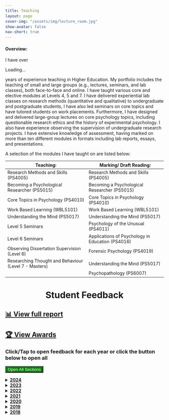 ```yaml
---
title: Teaching
layout: page
cover-img: "/assets/img/lecture_room.jpg"
show-avatar: false
nav-short: true
---
```

<script src="{{ site.baseurl }}/assets/js/expandcollapse.js" type="text/javascript"></script>

<script>
// Calculate the number of years since 2017
const currentYear = new Date().getFullYear();
const yearsSince2017 = currentYear - 2017;

// Function to convert numbers to words (basic example for small numbers)
function numberToWords(num) {
    const words = [
        "zero", "one", "two", "three", "four", "five", "six", "seven", 
        "eight", "nine", "ten", "eleven", "twelve", "thirteen", "fourteen", 
        "fifteen", "sixteen", "seventeen", "eighteen", "nineteen", "twenty"
    ];
    return words[num] || num.toString(); // Fallback to numeral if not in the range
}

// Convert the result into a word
const yearsInWords = numberToWords(yearsSince2017);

// Display the word in the sentence
document.getElementById('years-since').textContent = yearsInWords;
</script>

<h4>Overview:</h4>
<div>I have over <p id="years-since">Loading...</p> years of experience teaching in Higher Education. My portfolio includes the teaching of small and large groups (e.g., lectures, seminars, and lab classes), both face-to-face and online. I have taught various core and elective modules at Levels 4, 5 and 7. I have delivered experiential lab classes on research methods (quantitative and qualitative) to undergraduate and postgraduate students, I have also led seminars on core topics and have tutored students on work placements. Furthermore, I have designed and delivered large-group lectures on core psychology topics, including questionable research ethics and the history of experimental psychology. I also have experience observing the supervision of undergraduate research projects. I have extensive knowledge of assessment, having marked on more than ten different modules in formats including lab reports, essays, and presentations.</div>

A selection of the modules I have taught on are listed below:

| Teaching: | Marking/ Draft Reading: |
| ----------- | ----------- |
| Research Methods and Skills (PS4005) | Research Methods and Skills (PS4005)  |
| Becoming a Psychological Researcher (PS5015) | Becoming a Psychological Researcher (PS5015)  |
| Core Topics in Psychology (PS4010) | Core Topics in Psychology (PS4010) |
| Work Based Learning (WBL5101) | Work Based Learning (WBL5101)  |
| Understanding the Mind (PS5017) | Understanding the Mind (PS5017) |
| Level 5 Seminars | Psychology of the Unusual (PS4011) |
| Level 6 Seminars | Applications of Psychology in Education (PS4016) |
| Observing Dissertation Supervision (Level 6) | Forensic Psychology (PS4019)  |
| Researching Thought and Behaviour (Level 7 - Masters) | Understanding the Mind (PS5017) |
| | Psychopathology (PS6007)

<h1 id="student-feedback" style="text-align: center;"><strong>Student Feedback</strong></h1>  

## [:bar_chart: View full report](https://datastudio.google.com/reporting/2538d5c2-e58c-4652-9c30-3a66c5b61947)

## [:trophy: View Awards](/awards)  

### Click/Tap to open feedback for each year or click the button below to open all

<button id="btnExpandHideAllDetails" onclick="openAll()" style="color:white;background-color:green;">Open All Sections</button>

<details><summary><b><u>2024</u></b></summary>

<img src="https://github.com/b-kennedy0/b-kennedy0.github.io/blob/master/assets/img/avatar/studentav1.png?raw=true" alt="Male Avatar 1" width="100" height="100" style="float:right; border-width: 10px; margin-right: 20px; margin-left: 20px;"/>  
<div>Student Nomination for Teaching Award (2024) - Best Lecturer</div>
<blockquote>“In level 4 I struggled so much with research methods, I felt lost and had no idea what I was doing with statistics. In level 5 since having Brad I feel so confident in doing statistics and I actually understand why I’m doing what I’m doing. Brad has been so helpful and explained quantitative research so well and everyone in the class has been happy and well informed.”</blockquote>
<br>

<img src="https://github.com/b-kennedy0/b-kennedy0.github.io/blob/master/assets/img/avatar/studentavf1.png?raw=true" alt="Female Avatar 1" width="100" height="100" style="float:left; border-width: 10px; margin-right: 20px; margin-left: 20px;"/>  
<div>Student Nomination for Teaching Award (2024) - Best Lecturer</div>
<blockquote>“Brad has been my lab tutor for my first year of studying Psychology, and he has made a sometimes dull and tricky module like Research Methods engaging and interactive. He always is happy to answer any questions our lab class has and he has explained concepts that I didn’t understand in lectures very clearly and simply so that I feel more confident in them after leaving his class. Brad is also very approachable, friendly and funny, and all I have ever heard about Brad from my course mates is praise. I have really appreciated his demonstrations on how to carry out statistical tests on SPSS as this has helped my learning significantly, and his positive, uplifting demeanour has made presenting and doing assignments a less stressful experience. Brad is definitely the best lecturer I have had this year and I feel really lucky to have had him as my first year lab tutor.”  </blockquote>
<br>

<img src="https://github.com/b-kennedy0/b-kennedy0.github.io/blob/master/assets/img/avatar/studentav2.png?raw=true" alt="Male Avatar 2" width="100" height="100" style="float:right; border-width: 10px; margin-right: 20px; margin-left: 20px;"/>  
<div>Student Nomination for Teaching Award (2024) - Best Lecturer</div>
<blockquote>“1. Actually passionate about the subject 2. Really interesting engaging lecture 3. Really good feedback in terms of detail on assignment 4. Easy to book appointments with 5. Answers questions with a lot of depth. 6. Responds to emails quickly 7. I really hope he wins because he deserves it. 8. There are engaging and less engaging lectures, Brad lectures had the highest engagement in terms of people involved in group chats saying that the lecture was high quality. The first one about deception and ethics was especially well structured with the bathroom recording twist which led to people's engagement and interest in the topic even if the topic was relatively boring which is a really hard skill to have”  </blockquote>
<br>

<img src="https://github.com/b-kennedy0/b-kennedy0.github.io/blob/master/assets/img/avatar/female1.png?raw=true" alt="Female 1" width="100" height="100" style="float:left; border-width: 10px; margin-right: 20px; margin-left: 20px;"/>  
<div>Student Nomination for Teaching Award (2024) - Best Professional Mentor</div>
<blockquote>"I am honoured to nominate Brad for the prestigious title of the Best Professional Mentor. Brad's dedication and commitment to his role as a teacher and mentor have left an unforgettable mark on all of us, especially myself. His unwavering support, invaluable insights and generous investment of time have made a significant difference not only in my academics but in my personal life as well.  Brad exemplifies the qualities of an exceptional mentor by consistently meeting and exceeding the criteria set forth for this award. Brad constantly demonstrates his commitment to our well-being by providing invaluable personal and academic support. His door is always open and he has always welcomed me, along with my many queries and worries, with a warm smile and a listening ear. He is incredibly easy to approach and contact.  Brad goes above and beyond by not only offering support but also actively signposting us to appropriate departments and contacts. His proactive approach has ensured that I have been able to receive the assistance I needed. He has also followed up afterwards to ensure that I have received the support needed. As a newly diagnosed ADHD and ASD-er, my diagnosis would have been a major obstacle to my academics without Brad’s support.  Brad's understanding of the diverse and ever-changing needs of individual students is truly remarkable. He embraces inclusivity and diversity, adapting his approach to accommodate the unique circumstances of each student, something I can personally attest to. He empowers us to navigate certain challenges and seize opportunities, raising awareness of the myriad of possibilities available to us for skill development.  Moreover, Brad encourages us to participate in extracurricular activities, further showing his understanding of holistic importance and well-rounded education. His efforts to build strong relationships with us foster a sense of belonging and community, which creates a supportive environment where we can thrive.  In addition to all these qualities, Brad regularly checks in with us, ensuring that we are on track and addressing any concerns or obstacles we may face along the way.  This past year has been extremely tough for me, there have been points I have thought about giving up on my dream and my degree. But Brad has always been there to listen, support, and motivate me. Brad is a credit to our university and a shining example of a professional mentor, his support and guidance this year have been life-changing for me and I will always be incredibly grateful for everything Brad has given me this past academic year. So it is an absolute honour to be able to nominate him for this award."  </blockquote>
<br>

</details>

<details><summary><b><u>2023</u></b></summary>

<img src="https://github.com/b-kennedy0/b-kennedy0.github.io/blob/master/assets/img/avatar/male2.png?raw=true" alt="Male Avatar 2" width="100" height="100" style="float:left; border-width: 10px; margin-right: 20px; margin-left: 20px;"/>  
<div>Student End-of-Year Evaluation (2023)</div>
<blockquote>“Super clear about what we were expected to do and always willing to expand/simplify when we didn’t understand.”</blockquote>
<br>

<img src="https://github.com/b-kennedy0/b-kennedy0.github.io/blob/master/assets/img/avatar/female5.png?raw=true" alt="Female Avatar 5" width="100" height="100" style="float:right; border-width: 10px; margin-right: 20px; margin-left: 20px;"/>  
<div>Student End-of-Year Evaluation (2023)</div>
<blockquote>“Brad explained everything very well and listened to any questions people had, no matter how silly they may have sounded. It was refreshing to see someone really eager to help and clearly knowledgeable with their subject, as well as making tough topics much easier with his teaching style and general contagious cheerful mood!” </blockquote>
<br>

<img src="https://github.com/b-kennedy0/b-kennedy0.github.io/blob/master/assets/img/avatar/female6.png?raw=true" alt="Female Avatar 6" width="100" height="100" style="float:left; border-width: 10px; margin-right: 20px; margin-left: 20px;"/>  
<div>Student End-of-Year Evaluation (2023)</div>
<blockquote>“Seeing how Brad helps all of us and is very kind. Brad made me feel quite comfortable. I never felt that he was being judgmental. He is full of positive vibes!” </blockquote>
<br>

<img src="https://github.com/b-kennedy0/b-kennedy0.github.io/blob/master/assets/img/avatar/male3.png?raw=true" alt="Male 3" width="100" height="100" style="float:right; border-width: 10px; margin-right: 20px; margin-left: 20px;"/>  
<div>Student End-of-Year Evaluation (2023)</div>
<blockquote>"MARKING - The feedback was always clear so the improvements that needed to be made were always clear and actually helpful/informative"  </blockquote>
<br>

</details>

<details><summary><b><u>2022</u></b></summary>

<img src="https://github.com/b-kennedy0/b-kennedy0.github.io/blob/master/assets/img/avatar/female1.png?raw=true" alt="Female 1" width="100" height="100" style="float:left; border-width: 10px; margin-right: 20px; margin-left: 20px;"/>  
<div>Student Nomination for Teaching Award (2022)</div>
<blockquote>"This lecturer is very helpful and understanding. He always makes his lectures fun and his personality makes it fun too and allows you to feel comfortable in lecture and ask any questions. It makes you want to learn the material and never miss a lecture."</blockquote>
<br>
<img src="https://github.com/b-kennedy0/b-kennedy0.github.io/blob/master/assets/img/avatar/male1.png?raw=true" alt="Male 1" width="120" height="120" style="float:right; border-width: 10px; margin-right: 20px; margin-left: 20px;"/>  
<div>Student Nomination for Teaching Award (2022)</div> 
<blockquote>"He gives all the students time and explains things really well."</blockquote>
<br>
<img src="https://github.com/b-kennedy0/b-kennedy0.github.io/blob/master/assets/img/avatar/female2.png?raw=true" alt="Female 2" width="100" height="100" style="float:left; border-width: 10px; margin-right: 20px; margin-left: 20px;"/>  
<div>Student Nomination for Teaching Award (2022)</div>
<blockquote>"He’s the main reason I love going to my Research Methods lectures, because of him I'm considering going into research psychology."</blockquote>
<br>

<img src="https://github.com/b-kennedy0/b-kennedy0.github.io/blob/master/assets/img/avatar/studentavf3.png?raw=true" alt="Female Avatar 3" width="100" height="100" style="float:right; border-width: 10px; margin-right: 20px; margin-left: 20px;"/>  
<div>Student End-of-Year Evaluation (2022)</div>
<blockquote>"I’ve been taught by Brad since my first year in undergrad, and he has always without fail managed to teach and explain very thoroughly, clearly and patiently. He always has the time of the day for you whether that’s in class or after class. I truly do not think I would’ve got as good as a grade during my undergraduate years without Brads guidance, and that still holds true during postgrad."  </blockquote>
<br>

<img src="https://github.com/b-kennedy0/b-kennedy0.github.io/blob/master/assets/img/avatar/studentavf2.png?raw=true" alt="Female Avatar 2" width="100" height="100" style="float:left; border-width: 10px; margin-right: 20px; margin-left: 20px;"/>  
<div>Student End-of-Year Evaluation (2022)</div>
<blockquote>"Brad's sense of humour. The way he carries out his lectures, it makes you feel involved and excited to learn. When I came to uni I don't know what I expected, maybe a large lecture room with the lecturers being distant and not really stopping to check if everyone has understood everything and that we as students needed to keep up. Some of that is true, but at the same time Brad, for example, is really helpful and supportive. I feel excited for my lectures when I know Brad will be carrying them out."</blockquote>
<br>

<img src="https://github.com/b-kennedy0/b-kennedy0.github.io/blob/master/assets/img/avatar/studentav2.png?raw=true" alt="Male Avatar 2" width="100" height="100" style="float:right; border-width: 10px; margin-right: 20px; margin-left: 20px;"/>  
<div>Student End-of-Year Evaluation (2022)</div>
<blockquote>"Brad was extremely positive and knowledgeable. It was an open and friendly environment, where we could all learn and share together. It was easy to express if we were unsure of anything and that are questions would be answered and our minds put at ease."</blockquote>
<br>
</details>

<details><summary><b><u>2021</u></b></summary>

<img src="https://github.com/b-kennedy0/b-kennedy0.github.io/blob/master/assets/img/avatar/male2.png?raw=true" alt="Male Avatar 2" width="100" height="100" style="float:left; border-width: 10px; margin-right: 20px; margin-left: 20px;"/>  
<div>Student Nomination for Teaching Award (2021)</div>
<blockquote>“Brad this year has been an amazing lecturer both in person and online. His style of teaching and personality has really helped my learning this year especially with the difficulty of people not participating in class as much as I would expect. Despite this difficulty, Brad keeps the seminar interesting, engaging and fun which has helped me remember 'golden nuggets' of information with ease that he provides in interesting ways. He lets his passion shine through so there is never a dull moment. I thoroughly enjoy every lecture.”</blockquote>
<br>

<img src="https://github.com/b-kennedy0/b-kennedy0.github.io/blob/master/assets/img/avatar/female5.png?raw=true" alt="Female Avatar 5" width="100" height="100" style="float:right; border-width: 10px; margin-right: 20px; margin-left: 20px;"/>  
<div>Student Nomination for Teaching Award (2021)</div>
<blockquote>“Brad is an outstanding lecturer and always did his best to make sure everyone felt included and participated. He carried us through the lecturers at a perfect pace and was always welcoming and friendly. He is great. 11/10” </blockquote>
<br>

<img src="https://github.com/b-kennedy0/b-kennedy0.github.io/blob/master/assets/img/avatar/female6.png?raw=true" alt="Female Avatar 6" width="100" height="100" style="float:left; border-width: 10px; margin-right: 20px; margin-left: 20px;"/>  
<div>Student Nomination for Teaching Award (2021)</div>
<blockquote>“He creates a warm and friendly atmosphere for every seminar or online lecture, he’s very easy to talk to and gives great advice about the teaching material. If anyone is struggling he makes sure that they understand by the time the lecture is up. I also quite like research methods now because i now understand it thanks to Brad.” </blockquote>
<br>

<img src="https://github.com/b-kennedy0/b-kennedy0.github.io/blob/master/assets/img/avatar/male3.png?raw=true" alt="Male 3" width="100" height="100" style="float:right; border-width: 10px; margin-right: 20px; margin-left: 20px;"/>  
<div>Student Nomination for Teaching Award (2021)</div>
<blockquote>"[...] he’s a very supportive and helpful lecturer."  </blockquote>
<br>

<img src="https://github.com/b-kennedy0/b-kennedy0.github.io/blob/master/assets/img/avatar/female7.png?raw=true" alt="Female 7" width="100" height="100" style="float:left; border-width: 10px; margin-right: 20px; margin-left: 20px;"/>  
<div>Student Nomination for Teaching Award (2021)</div>
<blockquote>"Ever since starting in September, he has made everyone feel so welcome and created a positive and inspiring environment in every lab class and seminar. He is funny and friendly but also he is really good at explaining things and getting students involved in seminars. When I’ve emailed or asked questions I’ve gotten everything I needed to know from his responses. Before coming I liked psychology but now I love it more as his lectures have helped me realise how much I enjoy studying it. Overall made my first year enjoyable!"  </blockquote>
<br>
</details>

<details><summary><b><u>2020</u></b></summary>

<img src="https://github.com/b-kennedy0/b-kennedy0.github.io/blob/master/assets/img/avatar/studentav1.png?raw=true" alt="Male Avatar 1" width="100" height="100" style="float:right; border-width: 10px; margin-right: 20px; margin-left: 20px;"/>  
<div>Student Nomination for Teaching Award (2020)</div>
<blockquote>“Brad is an amazing lecturer, providing quality lectures and having so much time to support students. Brad never finds anything too much and will help students as best as he can applying his experience to ours. Brad also tries to recognise us all around campus, never not smiling or saying hi. Such an inspiration.”</blockquote>
<br>

<img src="https://github.com/b-kennedy0/b-kennedy0.github.io/blob/master/assets/img/avatar/studentavf1.png?raw=true" alt="Female Avatar 1" width="100" height="100" style="float:left; border-width: 10px; margin-right: 20px; margin-left: 20px;"/>  
<div>Student Nomination for Teaching Award (2020)</div>
<blockquote>“For someone who teaches Research Methods - a topic that is really hard to wrap my head around, he does a brilliant job at making it fun and relatable. He also is patient and sacrifices time to help us to understand.”  </blockquote>
<br>

<img src="https://github.com/b-kennedy0/b-kennedy0.github.io/blob/master/assets/img/avatar/studentav2.png?raw=true" alt="Male Avatar 2" width="100" height="100" style="float:right; border-width: 10px; margin-right: 20px; margin-left: 20px;"/>  
<div>Student Nomination for Teaching Award (2020)</div>
<blockquote>“Brad is always so helpful and friendly, he’s so understanding if you have an issue and will always go above and beyond to help!”  </blockquote>
<br>

<img src="https://github.com/b-kennedy0/b-kennedy0.github.io/blob/master/assets/img/avatar/female1.png?raw=true" alt="Female 1" width="100" height="100" style="float:left; border-width: 10px; margin-right: 20px; margin-left: 20px;"/>  
<div>Student mid-year Evaluation (2020)</div>
<blockquote>"Brad is a great lab tutor."  </blockquote>
<br>

<img src="https://github.com/b-kennedy0/b-kennedy0.github.io/blob/master/assets/img/avatar/male1.png?raw=true" alt="Male 1" width="120" height="120" style="float:right; border-width: 10px; margin-right: 20px; margin-left: 20px;"/>  
<div>Student mid-year Evaluation (2020)</div>
<blockquote>"I have a fantastic lab tutor in Brad who has been understanding of my concerns and made me aware he is there to help either in lab or in a one on one meeting."  </blockquote>
<br>

<img src="https://github.com/b-kennedy0/b-kennedy0.github.io/blob/master/assets/img/avatar/female2.png?raw=true" alt="Female 2" width="100" height="100" style="float:left; border-width: 10px; margin-right: 20px; margin-left: 20px;"/>  
<div>Student mid-year Evaluation (2020)</div>
<blockquote>"[My] lab tutor - Brad - explains things well when I don't understand the subject"</blockquote>
<br>
</details>

<details><summary><b><u>2019</u></b></summary>

<img src="https://github.com/b-kennedy0/b-kennedy0.github.io/blob/master/assets/img/avatar/studentav1.png?raw=true" alt="Male Avatar 1" width="100" height="100" style="float:right; border-width: 10px; margin-right: 20px; margin-left: 20px;"/>  
<div>Student Nomination for Teaching Award (2019)</div>
<blockquote>"I enjoy coming to his lab class, he is very passionate about his work and cares a lot about our work and our understanding of the topic, he is overall just an amazing teacher and truly inspirational. He has taught me a lot about new ways to learn without it being boring as he engages with his students and is always up for a laugh."  </blockquote>
<br>

<img src="https://github.com/b-kennedy0/b-kennedy0.github.io/blob/master/assets/img/avatar/studentavf1.png?raw=true" alt="Female Avatar 1" width="100" height="100" style="float:left; border-width: 10px; margin-right: 20px; margin-left: 20px;"/>  
<div>Student Nomination for Teaching Award (2019)</div>
<blockquote>"He is so helpful and patient when teaching us all in lab classes, he has been so supportive in providing us help when we need it and explaining things thoroughly but in a way we all understand. I have been able to explain more thoroughly to some of my friends who found it hard to understand some things on SPSS and etc. because of the understanding he has given us. His lab classes are always informative as well as being fun/funny which engages us. His teaching has inspired me and aided me to get the firsts I have done."</blockquote>
<br>

<img src="https://github.com/b-kennedy0/b-kennedy0.github.io/blob/master/assets/img/avatar/studentavf2.png?raw=true" alt="Female Avatar 2" width="100" height="100" style="float:right; border-width: 10px; margin-right: 20px; margin-left: 20px;"/>  
<div>Student Nomination for Teaching Award (2019)</div>
<blockquote>"He has been a supportive tutor throughout our first year, leading engaging lab classes and offering academic support throughout the year. He has always had time to support our assignments and provide feedback to ensure we develop. His classes are informative and fun. I think he has really aided my first year and allowed me to get the grades I have (all being 1sts due to my coherent understanding) as he has taught us content and showed us how to apply things appropriately."</blockquote>
<br>

<img src="https://github.com/b-kennedy0/b-kennedy0.github.io/blob/master/assets/img/avatar/studentavf3.png?raw=true" alt="Female Avatar 3" width="100" height="100" style="float:left; border-width: 10px; margin-right: 20px; margin-left: 20px;"/>  
<div>Student End-of-Year Evaluation (2019)</div>
<blockquote>"I found the labs to be very useful in gaining an understanding of what was expected of me in the assessments. Without the lab class I feel I would have really struggled to gain the level of understanding I have. My lab tutor was incredibly understanding of my needs and willing to provide support as and when required."  </blockquote>
<br>

<img src="https://github.com/b-kennedy0/b-kennedy0.github.io/blob/master/assets/img/avatar/studentavf2.png?raw=true" alt="Female Avatar 2" width="100" height="100" style="float:right; border-width: 10px; margin-right: 20px; margin-left: 20px;"/>  
<div>Student mid-year Evaluation (2019)</div>
<blockquote>"Brad is very helpful in lab class, he explains things well and gives constructive feedback."</blockquote>
<br>

<img src="https://github.com/b-kennedy0/b-kennedy0.github.io/blob/master/assets/img/avatar/studentav2.png?raw=true" alt="Male Avatar 2" width="100" height="100" style="float:left; border-width: 10px; margin-right: 20px; margin-left: 20px;"/>  
<div>Student mid-year Evaluation (2019)</div>
<blockquote>"Brad is amazing! Really helps with things you don’t understand fully and takes the time to teach them you. He talks through demos etc. Such as working on spss thoroughly and that finds me showing friends in other lab classes showing them what to do."</blockquote>
<br>
</details>

<details><summary><b><u>2018</u></b></summary> 

<img src="https://github.com/b-kennedy0/b-kennedy0.github.io/blob/master/assets/img/avatar/studentav1.png?raw=true" alt="Male Avatar 1" width="100" height="100" style="float:right; border-width: 10px; margin-right: 20px; margin-left: 20px;"/>  
<div>Student Nomination for Teaching Award (2018)</div>
<blockquote>"Brad has been an inspiration to all students in his lab classes. He goes beyond to help everyone and makes sure we all understand. He is always there if you need help in your statistics."  </blockquote>
<br>

<img src="https://github.com/b-kennedy0/b-kennedy0.github.io/blob/master/assets/img/avatar/studentavf1.png?raw=true" alt="Female Avatar 1" width="100" height="100" style="float:left; border-width: 10px; margin-right: 20px; margin-left: 20px;"/>  
<div>Student Nomination for Teaching Award (2018)</div>
<blockquote>"Every lab class Brad is completely full of happiness and I can't help but enjoy his sessions. He doesn't speak down to you and proper sees you as a friend it feels."</blockquote>
<br>
</details>
